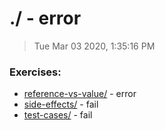 # ./ - error

> Tue Mar 03 2020, 1:35:16 PM

### Exercises:

* [reference-vs-value/](./reference-vs-value/) - error
* [side-effects/](./side-effects/) - fail
* [test-cases/](./test-cases/) - fail

